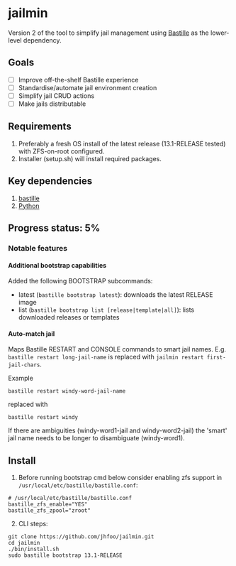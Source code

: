 # jailmin
Version 2 of the tool to simplify jail management using [Bastille](https://bastillebsd.org/) as the lower-level dependency.

## Goals
- [ ] Improve off-the-shelf Bastille experience 
- [ ] Standardise/automate jail environment creation
- [ ] Simplify jail CRUD actions
- [ ] Make jails distributable

## Requirements
1. Preferably a fresh OS install of the latest release (13.1-RELEASE tested) with ZFS-on-root configured. 
2. Installer (setup.sh) will install required packages.

## Key dependencies
1. [bastille](https://github.com/BastilleBSD/bastille)
2. [Python](https://www.python.org)

## Progress status: 5%
### Notable features
#### Additional bootstrap capabilities
Added the following BOOTSTRAP subcommands:
- latest (`bastille bootstrap latest`): downloads the latest RELEASE image
- list (`bastille bootstrap list [release|template|all]`): lists downloaded releases or templates

#### Auto-match jail
Maps Bastille RESTART and CONSOLE commands to smart jail names. E.g. `bastille restart long-jail-name` is replaced with `jailmin restart first-jail-chars`.

Example
```
bastille restart windy-word-jail-name
```
replaced with
```
bastille restart windy
```

If there are ambiguities (windy-word1-jail and windy-word2-jail) the 'smart' jail name needs to be longer to disambiguate (windy-word1).

## Install
1. Before running bootstrap cmd below consider enabling zfs support in `/usr/local/etc/bastille/bastille.conf`:
```
# /usr/local/etc/bastille/bastille.conf
bastille_zfs_enable="YES"                                                
bastille_zfs_zpool="zroot"
```
2. CLI steps:
```
git clone https://github.com/jhfoo/jailmin.git
cd jailmin
./bin/install.sh
sudo bastille bootstrap 13.1-RELEASE
```
